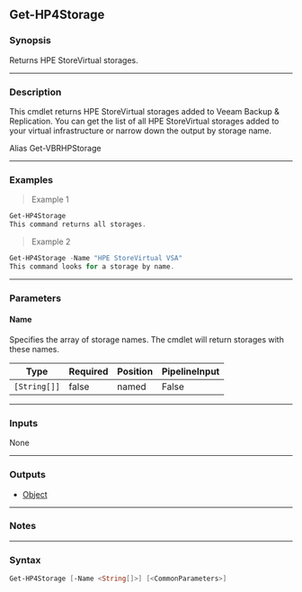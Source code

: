 Get-HP4Storage
--------------

### Synopsis
Returns HPE StoreVirtual storages.

---

### Description

This cmdlet returns HPE StoreVirtual storages added to Veeam Backup & Replication. You can get the list of all HPE StoreVirtual storages added to your virtual infrastructure or narrow down the output by storage name.

Alias Get-VBRHPStorage

---

### Examples
> Example 1

```PowerShell
Get-HP4Storage
This command returns all storages.
```
> Example 2

```PowerShell
Get-HP4Storage -Name "HPE StoreVirtual VSA"
This command looks for a storage by name.
```

---

### Parameters
#### **Name**
Specifies the array of storage names. The cmdlet will return storages with these names.

|Type        |Required|Position|PipelineInput|
|------------|--------|--------|-------------|
|`[String[]]`|false   |named   |False        |

---

### Inputs
None

---

### Outputs
* [Object](https://learn.microsoft.com/en-us/dotnet/api/System.Object)

---

### Notes

---

### Syntax
```PowerShell
Get-HP4Storage [-Name <String[]>] [<CommonParameters>]
```
